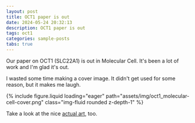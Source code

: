 ```yaml
---
layout: post
title: OCT1 paper is out
date: 2024-05-24 20:32:13
description: OCT1 paper is out
tags: oct1
categories: sample-posts
tabs: true
---
```


Our paper on OCT1 (SLC22A1) is out in Molecular Cell. It's been a lot of work and I'm glad it's out.

I wasted some time making a cover image. It didn't get used for some reason, but it makes me laugh.

<div class="container">
  <div class="col-sm mt-3 mt-md-0">
      {% include figure.liquid loading="eager" path="assets/img/oct1_molecular-cell-cover.png" class="img-fluid rounded z-depth-1" %}
  </div>
</div>

Take a look at the nice [actual art](<https://www.cell.com/molecular-cell/issue?pii=S1097-2765(23)X0011-2#>), too.
